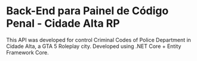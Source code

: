 # Back-End para Painel de Código Penal - Cidade Alta RP
 This API was developed for control Criminal Codes of Police Department in Cidade Alta, a GTA 5 Roleplay city.
Developed using .NET Core + Entity Framework Core.
